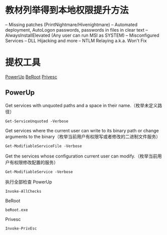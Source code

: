 # 教材列举得到本地权限提升方法

– Missing patches (PrintNightmare/Hivenightmare)
– Automated deployment, AutoLogon passwords, passwords in files in clear text
– AlwaysInstallElevated (Any user can run MSI as SYSTEM)
– Misconfigured Services
– DLL Hijacking and more
– NTLM Relaying a.k.a. Won't Fix


# 提权工具

[PowerUp](https://github.com/PowerShellMafia/PowerSploit/tree/master/Privesc) 
[BeRoot](https://github.com/AlessandroZ/BeRoot) 
[Privesc](https://github.com/enjoiz/Privesc) 


## PowerUp

Get services with unquoted paths and a space in their name.（枚举未定义路径）
```
Get-ServiceUnquoted -Verbose
```

Get services where the current user can write to its binary path or change arguments to the binary（枚举当前用户有权限写或者修改的二进制文件服务）
```
Get-ModifiableServiceFile -Verbose
```

Get the services whose configuration current user can modify.（枚举当前用户有权限修改配置的服务）
```
Get-ModifiableService -Verbose
```

执行全部检查
PowerUp
```
Invoke-AllChecks	
```

BeRoot
```
beRoot.exe	
```

Privesc
```
Invoke-PrivEsc
```
